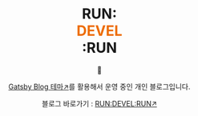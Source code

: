 <h1 align="center">
  RUN:<div style="color:#ed6c02">DEVEL</div>:RUN
</h1>
<div align="center">
👋

[Gatsby Blog 테마↗](https://github.com/rundevelrun/gatsby-starter-rundevelrun)를 활용해서 운영 중인 개인 블로그입니다.

블로그 바로가기 : [RUN:DEVEL:RUN↗](https://github.com/rundevelrun/gatsby-starter-rundevelrun)
</div>

